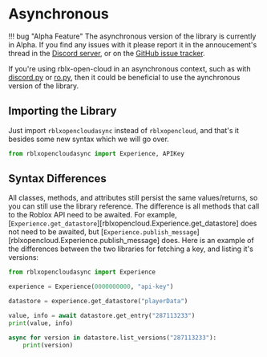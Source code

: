 # Asynchronous

!!! bug "Alpha Feature"
    The asynchronous version of the library is currently in Alpha. If you find any issues with it please report it in the annoucement's thread in the [Discord server](https://discord.gg/zW36pJGFnh), or on the [GitHub issue tracker](https://github.com/treeben77/rblx-open-cloud/issues).

If you're using rblx-open-cloud in an asynchronous context, such as with [discord.py](https://github.com/Rapptz/discord.py) or [ro.py](https://github.com/ro-py/ro.py), then it could be beneficial to use the aynchronous version of the library.

## Importing the Library
Just import ``rblxopencloudasync`` instead of ``rblxopencloud``, and that's it besides some new syntax which we will go over.


```py
from rblxopencloudasync import Experience, APIKey
```

## Syntax Differences

All classes, methods, and attributes still persist the same values/returns, so you can still use the library reference. The difference is all methods that call to the Roblox API need to be awaited. For example, [`Experience.get_datastore`][rblxopencloud.Experience.get_datastore] does not need to be awaited, but [`Experience.publish_message`][rblxopencloud.Experience.publish_message] does. Here is an example of the differences between the two libraries for fetching a key, and listing it's versions:


```py
from rblxopencloudasync import Experience

experience = Experience(0000000000, "api-key")

datastore = experience.get_datastore("playerData")

value, info = await datastore.get_entry("287113233")
print(value, info)

async for version in datastore.list_versions("287113233"):
    print(version)
```